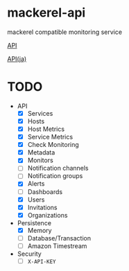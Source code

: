 # mackerel-api
mackerel compatible monitoring service

[API](https://mackerel.io/api-docs/)

[API(ja)](https://mackerel.io/ja/api-docs/)

# TODO

 - API
   - [x] Services
   - [x] Hosts
   - [x] Host Metrics
   - [x] Service Metrics
   - [x] Check Monitoring
   - [x] Metadata
   - [x] Monitors
   - [ ] Notification channels
   - [ ] Notification groups
   - [x] Alerts
   - [ ] Dashboards
   - [x] Users
   - [x] Invitations
   - [x] Organizations
 - Persistence
   - [x] Memory
   - [ ] Database/Transaction
   - [ ] Amazon Timestream
 - Security
   - [ ] `X-API-KEY`
